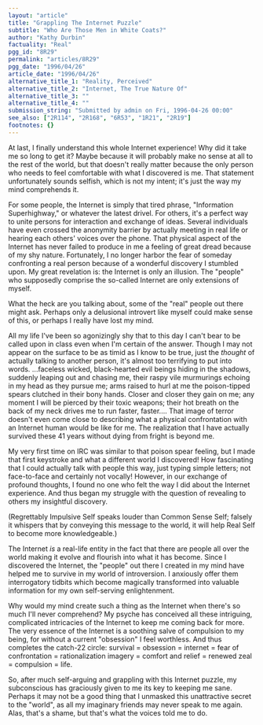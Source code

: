 ```yaml
---
layout: "article"
title: "Grappling The Internet Puzzle"
subtitle: "Who Are Those Men in White Coats?"
author: "Kathy Durbin"
factuality: "Real"
pgg_id: "8R29"
permalink: "articles/8R29"
pgg_date: "1996/04/26"
article_date: "1996/04/26"
alternative_title_1: "Reality, Perceived"
alternative_title_2: "Internet, The True Nature Of"
alternative_title_3: ""
alternative_title_4: ""
submission_string: "Submitted by admin on Fri, 1996-04-26 00:00"
see_also: ["2R114", "2R168", "6R53", "1R21", "2R19"]
footnotes: {}
---
```

<div>
<p>At last, I finally understand this whole Internet experience! Why did it take me so long to get it? Maybe because it will probably make no sense at all to the rest of the world, but that doesn't really matter because the only person who needs to feel comfortable with what I discovered is me. That statement unfortunately sounds selfish, which is not my intent; it's just the way my mind comprehends it.</p>
<p>For some people, the Internet is simply that tired phrase, "Information Superhighway," or whatever the latest drivel. For others, it's a perfect way to unite persons for interaction and exchange of ideas. Several individuals have even crossed the anonymity barrier by actually meeting in real life or hearing each others' voices over the phone. That physical aspect of the Internet has never failed to produce in me a feeling of great dread because of my shy nature. Fortunately, I no longer harbor the fear of someday confronting a real person because of a wonderful discovery I stumbled upon. My great revelation is: the Internet is only an illusion. The "people" who supposedly comprise the so-called Internet are only extensions of myself.</p>
<p>What the heck are you talking about, some of the "real" people out there might ask. Perhaps only a delusional introvert like myself could make sense of this, or perhaps I really have lost my mind.</p>
<p>All my life I've been so agonizingly shy that to this day I can't bear to be called upon in class even when I'm certain of the answer. Though I may not appear on the surface to be as timid as I know to be true, just the <em>thought</em> of actually talking to another person, it's almost too terrifying to put into words. ...faceless wicked, black-hearted evil beings hiding in the shadows, suddenly leaping out and chasing me, their raspy vile murmurings echoing in my head as they pursue me; arms raised to hurl at me the poison-tipped spears clutched in their bony hands. Closer and closer they gain on me; any moment I will be pierced by their toxic weapons; their hot breath on the back of my neck drives me to run faster, faster.... That image of terror doesn't even come close to describing what a physical confrontation with an Internet human would be like for me. The realization that I have actually survived these 41 years without dying from fright is beyond me.</p>
<p>My very first time on IRC was similar to that poison spear feeling, but I made that first keystroke and what a different world I discovered! How fascinating that I could actually talk with people this way, just typing simple letters; not face-to-face and certainly not vocally! However, in our exchange of profound thoughts, I found no one who felt the way I did about the Internet experience. And thus began my struggle with the question of revealing to others my insightful discovery.</p>
<p>(Regrettably Impulsive Self speaks louder than Common Sense Self; falsely it whispers that by conveying this message to the world, it will help Real Self to become more knowledgeable.)</p>
<p>The Internet <em>is</em> a real-life entity in the fact that there are people all over the world making it evolve and flourish into what it has become. Since I discovered the Internet, the "people" out there I created in my mind have helped me to survive in my world of introversion. I anxiously offer them interrogatory tidbits which become magically transformed into valuable information for my own self-serving enlightenment.</p>
<p>Why would my mind create such a thing as the Internet when there's so much I'll never comprehend? My psyche has conceived all these intriguing, complicated intricacies of the Internet to keep me coming back for more. The very essence of the Internet is a soothing salve of compulsion to my being, for without a current "obsession" I feel worthless. And thus completes the catch-22 circle: survival = obsession = internet = fear of confrontation = rationalization imagery = comfort and relief = renewed zeal = compulsion = life.</p>
<p>So, after much self-arguing and grappling with this Internet puzzle, my subconscious has graciously given to me its key to keeping me sane. Perhaps it may not be a good thing that I unmasked this unattractive secret to the "world", as all my imaginary friends may never speak to me again. Alas, that's a shame, but that's what the voices told me to do.</p>
</div>
